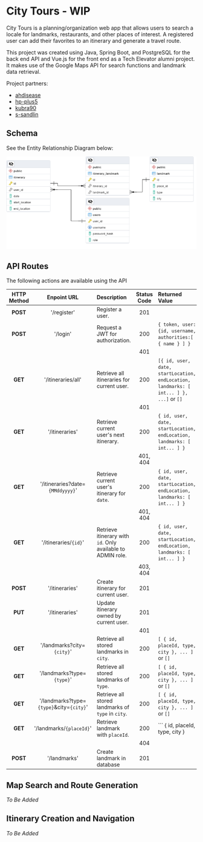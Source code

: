 # City Tours - WIP
​City Tours is a planning/organization web app that allows users to search a locale for landmarks, restaurants, and other places of interest. A registered user can add their favorites to an itinerary and generate a travel route.

This project was created using Java, Spring Boot, and PostgreSQL for the back end API and Vue.js for the front end as a Tech Elevator alumni project. It makes use of the Google Maps API for search functions and landmark data retrieval.

Project partners:
- [ahdisease](https://github.com/ahdisease)
- [hp-plus5](https://github.com/hp-plus5)
- [kubra90](https://github.com/kubra90)
- [s-sandlin](https://github.com/s-sandlin)

## Schema
See the Entity Relationship Diagram below:

<img
    alt="Entitiy Relationship Diagram of City Tours API database."
    src="./screenshots/database_erd.png"
    width=700
/>

## API Routes
The following actions are available using the API

| HTTP Method | Enpoint URL | Description | Status Code | Returned Value |
| :---: | :---: | :--- | :---: | :--- |
| **POST** | '/register' | Register a user. | 201 | |
| **POST** | '/login' | Request a JWT for authorization. | 200 | ``` { token, user: {id, username, authorities:[ { name } ] } ``` |
||||401||
| **GET** | '/itineraries/all' | Retrieve all itineraries for current user. | 200 | ``` [{ id, user, date, startLocation, endLocation, landmarks: [ int... ] }, ...] ``` or ``` [] ``` |
||||401||
| **GET** | '/itineraries' | Retrieve current user's next itinerary. | 200 | ``` { id, user, date, startLocation, endLocation, landmarks: [ int... ] } ``` |
||||401, 404||
| **GET** | '/itineraries?date=`{MMddyyyy}`' | Retrieve current user's itinerary for `date`. | 200 | ``` { id, user, date, startLocation, endLocation, landmarks: [ int... ] } ``` |
||||401, 404||
| **GET** | '/itineraries/`{id}`' | Retrieve itinerary with `id`. Only available to ADMIN role.| 200 | ``` { id, user, date, startLocation, endLocation, landmarks: [ int... ] } ``` |
|||| 403, 404 ||
| **POST** | '/itineraries' | Create itinerary for current user.| 201 | |
| **PUT** | '/itineraries' | Update itinerary owned by current user.| 201 | |
|||| 401 ||
| **GET** | '/landmarks?city=`{city}`' | Retrieve all stored landmarks in `city`.| 200 | ```[ { id, placeId, type, city }, ... ]``` or ```[]``` |
| **GET** | '/landmarks?type=`{type}`' | Retrieve all stored landmarks of `type`. | 200 | ```[ { id, placeId, type, city }, ... ]``` or ```[]``` |
| **GET** | '/landmarks?type=`{type}`&city=`{city}`' | Retrieve all stored landmarks of `type` in `city`. | 200 | ```[ { id, placeId, type, city }, ... ]``` or ```[]``` |
| **GET** | '/landmarks/`{placeId}`' | Retrieve landmark with `placeId`. | 200 | ``` { id, placeId, type, city } |
|||| 404 ||
| **POST** | '/landmarks' | Create landmark in database | 201 | |


## Map Search and Route Generation
*To Be Added*

## Itinerary Creation and Navigation
*To Be Added*